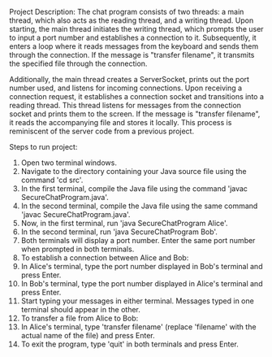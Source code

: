 Project Description: 
The chat program consists of two threads: a main thread, which also acts as the reading thread, and a writing thread. Upon starting, the main thread initiates the writing thread, which prompts the user to input a port number and establishes a connection to it. Subsequently, it enters a loop where it reads messages from the keyboard and sends them through the connection. If the message is "transfer filename", it transmits the specified file through the connection.

Additionally, the main thread creates a ServerSocket, prints out the port number used, and listens for incoming connections. Upon receiving a connection request, it establishes a connection socket and transitions into a reading thread. This thread listens for messages from the connection socket and prints them to the screen. If the message is "transfer filename", it reads the accompanying file and stores it locally. This process is reminiscent of the server code from a previous project.

Steps to run project:

1. Open two terminal windows.
2. Navigate to the directory containing your Java source file using the command 'cd src'.
3. In the first terminal, compile the Java file using the command 'javac SecureChatProgram.java'.
4. In the second terminal, compile the Java file using the same command 'javac SecureChatProgram.java'.
5. Now, in the first terminal, run 'java SecureChatProgram Alice'.
6. In the second terminal, run 'java SecureChatProgram Bob'.
7. Both terminals will display a port number. Enter the same port number when prompted in both terminals.
8. To establish a connection between Alice and Bob:
9. In Alice's terminal, type the port number displayed in Bob's terminal and press Enter.
10. In Bob's terminal, type the port number displayed in Alice's terminal and press Enter.
11. Start typing your messages in either terminal. Messages typed in one terminal should appear in the other.
12. To transfer a file from Alice to Bob:
13. In Alice's terminal, type 'transfer filename' (replace 'filename' with the actual name of the file) and press Enter.
14. To exit the program, type 'quit' in both terminals and press Enter.
